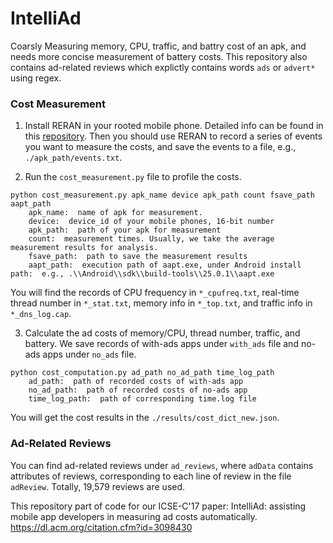 # IntelliAd
Coarsly Measuring memory, CPU, traffic, and battry cost of an apk, and needs more concise measurement of battery costs. This repository also contains ad-related reviews which explictly contains words `ads` or `advert*` using regex.

### Cost Measurement
1. Install RERAN in your rooted mobile phone. Detailed info can be found in this [repository](https://github.com/cuiyungao/RERAN). Then you should use RERAN to record a series of events you want to measure the costs, and save the events to a file, e.g., `./apk_path/events.txt`.

2. Run the `cost_measurement.py` file to profile the costs.
```
python cost_measurement.py apk_name device apk_path count fsave_path aapt_path
	apk_name:  name of apk for measurement.
	device:  device_id of your mobile phones, 16-bit number
	apk_path:  path of your apk for measurement
	count:  measurement times. Usually, we take the average measurement results for analysis.
	fsave_path:  path to save the measurement results
	aapt_path:  execution path of aapt.exe, under Android install path:  e.g., .\\Android\\sdk\\build-tools\\25.0.1\\aapt.exe
```

You will find the records of CPU frequency in `*_cpufreq.txt`, real-time thread number in `*_stat.txt`, memory info in `*_top.txt`, and traffic info in `*_dns_log.cap`.

3. Calculate the ad costs of memory/CPU, thread number, traffic, and battery. We save records of with-ads apps under `with_ads` file and no-ads apps under `no_ads` file.
```
python cost_computation.py ad_path no_ad_path time_log_path
	ad_path:  path of recorded costs of with-ads app
	no_ad_path:  path of recorded costs of no-ads app
	time_log_path:  path of corresponding time.log file
```

You will get the cost results in the `./results/cost_dict_new.json`.

### Ad-Related Reviews
You can find ad-related reviews under `ad_reviews`, where `adData` contains attributes of reviews, corresponding to each line of review in the file `adReview`. Totally, 19,579 reviews are used.


This repository part of code for our ICSE-C'17 paper: IntelliAd: assisting mobile app developers in measuring ad costs automatically. https://dl.acm.org/citation.cfm?id=3098430
